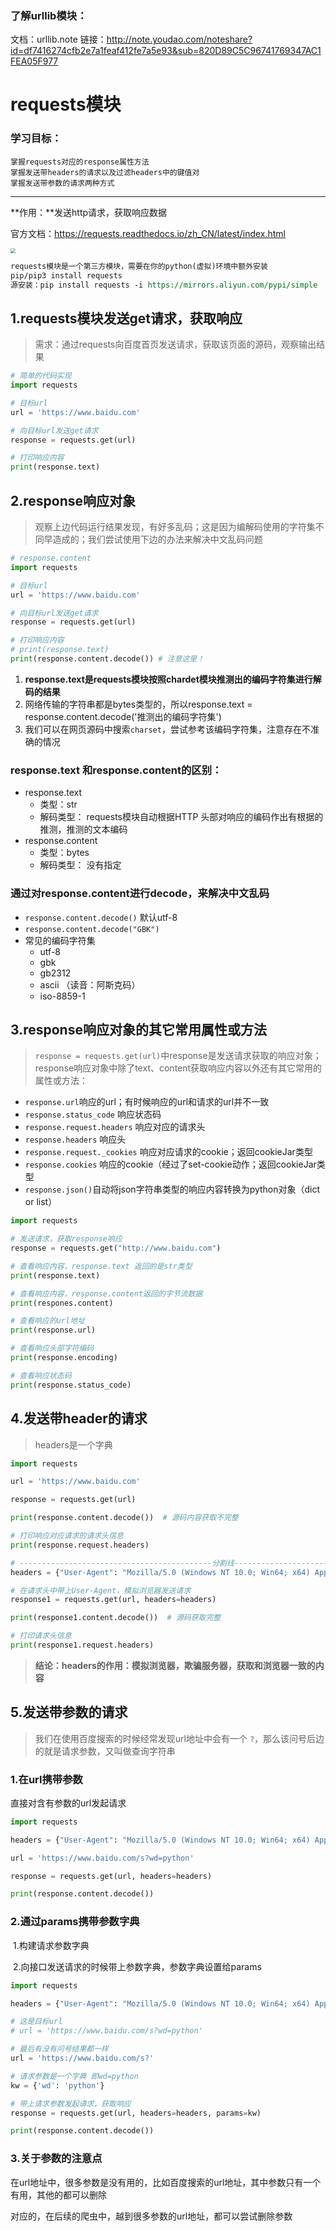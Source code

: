 ### 了解urllib模块：

文档：urllib.note
链接：http://note.youdao.com/noteshare?id=df7416274cfb2e7a1feaf412fe7a5e93&sub=820D89C5C96741769347AC1FEA05F977

# requests模块

### 学习目标：

```
掌握requests对应的response属性方法
掌握发送带headers的请求以及过滤headers中的键值对
掌握发送带参数的请求两种方式
```

------

**作用：**发送http请求，获取响应数据

官方文档：https://requests.readthedocs.io/zh_CN/latest/index.html

<img src="../img/requests官方文档.PNG" style="zoom:50%;" ></img>

```reStructuredText
requests模块是一个第三方模块，需要在你的python(虚拟)环境中额外安装
pip/pip3 install requests
源安装：pip install requests -i https://mirrors.aliyun.com/pypi/simple
```



## 1.requests模块发送get请求，获取响应

> 需求：通过requests向百度首页发送请求，获取该页面的源码，观察输出结果

```python
# 简单的代码实现
import requests 

# 目标url
url = 'https://www.baidu.com' 

# 向目标url发送get请求
response = requests.get(url)

# 打印响应内容
print(response.text)
```

## 2.response响应对象

> 观察上边代码运行结果发现，有好多乱码；这是因为编解码使用的字符集不同早造成的；我们尝试使用下边的办法来解决中文乱码问题
>

```python
# response.content
import requests 

# 目标url
url = 'https://www.baidu.com' 

# 向目标url发送get请求
response = requests.get(url)

# 打印响应内容
# print(response.text)
print(response.content.decode()) # 注意这里！
```

1. **response.text是requests模块按照chardet模块推测出的编码字符集进行解码的结果**
2. 网络传输的字符串都是bytes类型的，所以response.text = response.content.decode('推测出的编码字符集')
3. 我们可以在网页源码中搜索`charset`，尝试参考该编码字符集，注意存在不准确的情况



### response.text 和response.content的区别：

 - response.text
   - 类型：str
   - 解码类型： requests模块自动根据HTTP 头部对响应的编码作出有根据的推测，推测的文本编码
 - response.content
   - 类型：bytes
   - 解码类型： 没有指定

### 通过对response.content进行decode，来解决中文乱码

- `response.content.decode()` 默认utf-8
- `response.content.decode("GBK")`
- 常见的编码字符集
  - utf-8
  - gbk
  - gb2312
  - ascii  （读音：阿斯克码）	
  - iso-8859-1



## 3.response响应对象的其它常用属性或方法

> `response = requests.get(url)`中response是发送请求获取的响应对象；response响应对象中除了text、content获取响应内容以外还有其它常用的属性或方法：

- `response.url`响应的url；有时候响应的url和请求的url并不一致
- `response.status_code` 响应状态码
- `response.request.headers` 响应对应的请求头
- `response.headers` 响应头
- `response.request._cookies` 响应对应请求的cookie；返回cookieJar类型
- `response.cookies` 响应的cookie（经过了set-cookie动作；返回cookieJar类型
- `response.json()`自动将json字符串类型的响应内容转换为python对象（dict or list）

```python
import requests

# 发送请求，获取response响应
response = requests.get("http://www.baidu.com")

# 查看响应内容，response.text 返回的是str类型
print(response.text)

# 查看响应内容，response.content返回的字节流数据
print(respones.content)

# 查看响应的url地址
print(response.url)

# 查看响应头部字符编码
print(response.encoding)

# 查看响应状态码
print(response.status_code)
```



## 4.发送带header的请求

> headers是一个字典

```python
import requests

url = 'https://www.baidu.com'

response = requests.get(url)

print(response.content.decode())  # 源码内容获取不完整

# 打印响应对应请求的请求头信息
print(response.request.headers)

# -------------------------------------------分割线-------------------------------------------------------------
headers = {"User-Agent": "Mozilla/5.0 (Windows NT 10.0; Win64; x64) AppleWebKit/537.36 (KHTML, like Gecko) Chrome/54.0.2840.99 Safari/537.36"}

# 在请求头中带上User-Agent，模拟浏览器发送请求
response1 = requests.get(url, headers=headers) 

print(response1.content.decode())  # 源码获取完整        

# 打印请求头信息
print(response1.request.headers) 
```

> **结论：headers的作用：模拟浏览器，欺骗服务器，获取和浏览器一致的内容**



## 5.发送带参数的请求

> 我们在使用百度搜索的时候经常发现url地址中会有一个 `?`，那么该问号后边的就是请求参数，又叫做查询字符串

### 1.在url携带参数 

直接对含有参数的url发起请求

```python
import requests

headers = {"User-Agent": "Mozilla/5.0 (Windows NT 10.0; Win64; x64) AppleWebKit/537.36 (KHTML, like Gecko) Chrome/54.0.2840.99 Safari/537.36"}

url = 'https://www.baidu.com/s?wd=python'

response = requests.get(url, headers=headers)

print(response.content.decode())
```

### 2.通过params携带参数字典

​	1.构建请求参数字典

​	2.向接口发送请求的时候带上参数字典，参数字典设置给params

```python
import requests

headers = {"User-Agent": "Mozilla/5.0 (Windows NT 10.0; Win64; x64) AppleWebKit/537.36 (KHTML, like Gecko) Chrome/54.0.2840.99 Safari/537.36"}

# 这是目标url
# url = 'https://www.baidu.com/s?wd=python'

# 最后有没有问号结果都一样
url = 'https://www.baidu.com/s?'

# 请求参数是一个字典 即wd=python
kw = {'wd': 'python'}

# 带上请求参数发起请求，获取响应
response = requests.get(url, headers=headers, params=kw)

print(response.content.decode())
```

### 3.关于参数的注意点

在url地址中，很多参数是没有用的，比如百度搜索的url地址，其中参数只有一个有用，其他的都可以删除

对应的，在后续的爬虫中，越到很多参数的url地址，都可以尝试删除参数